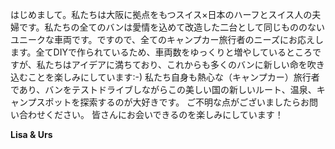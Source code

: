はじめまして。私たちは大阪に拠点をもつスイス×日本のハーフとスイス人の夫婦です。私たちの全てのバンは愛情を込めて改造した二台として同じもののないユニークな車両です。ですので、全てのキャンプカー旅行者のニーズにお応えします。全てDIYで作られているため、車両数をゆっくりと増やしているところですが、私たちはアイデアに満ちており、これからも多くのバンに新しい命を吹き込むことを楽しみにしています:-)
私たち自身も熱心な（キャンプカー）旅行者であり、バンをテストドライブしながらこの美しい国の新しいルート、温泉、キャンプスポットを探索するのが大好きです。
ご不明な点がございましたらお問い合わせください。
皆さんにお会いできるのを楽しみにしています！

**Lisa & Urs**